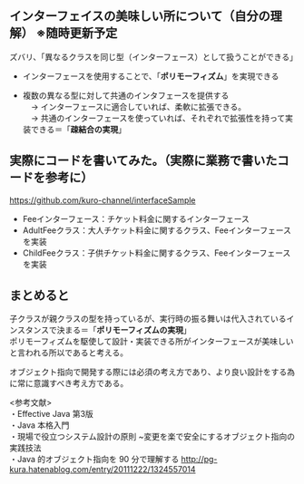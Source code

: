 ## インターフェイスの美味しい所について（自分の理解） ※随時更新予定  
ズバリ、「異なるクラスを同じ型（インターフェース）として扱うことができる」
- インターフェースを使用することで、「**ポリモーフィズム**」を実現できる

- 複数の異なる型に対して共通のインタフェースを提供する  
　→ インターフェースに適合していれば、柔軟に拡張できる。  
　→ 共通のインターフェースを使っていれば、それぞれで拡張性を持って実装できる＝「**疎結合の実現**」

## 実際にコードを書いてみた。（実際に業務で書いたコードを参考に）
https://github.com/kuro-channel/interfaceSample

- Feeインターフェース：チケット料金に関するインターフェース  
- AdultFeeクラス：大人チケット料金に関するクラス、Feeインターフェースを実装  
- ChildFeeクラス：子供チケット料金に関するクラス、Feeインターフェースを実装  

## まとめると
子クラスが親クラスの型を持っているが、実行時の振る舞いは代入されているインスタンスで決まる＝「**ポリモーフィズムの実現**」    
ポリモーフィズムを駆使して設計・実装できる所がインターフェースが美味しいと言われる所以であると考える。  

オブジェクト指向で開発する際には必須の考え方であり、より良い設計をする為に常に意識すべき考え方である。

<参考文献>  
・Effective Java 第3版  
・Java 本格入門  
・現場で役立つシステム設計の原則 ~変更を楽で安全にするオブジェクト指向の実践技法  
・Java 的オブジェクト指向を 90 分で理解する http://pg-kura.hatenablog.com/entry/20111222/1324557014
